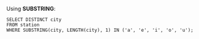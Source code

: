Using **SUBSTRING**:

```
SELECT DISTINCT city
FROM station
WHERE SUBSTRING(city, LENGTH(city), 1) IN ('a', 'e', 'i', 'o', 'u');
```
